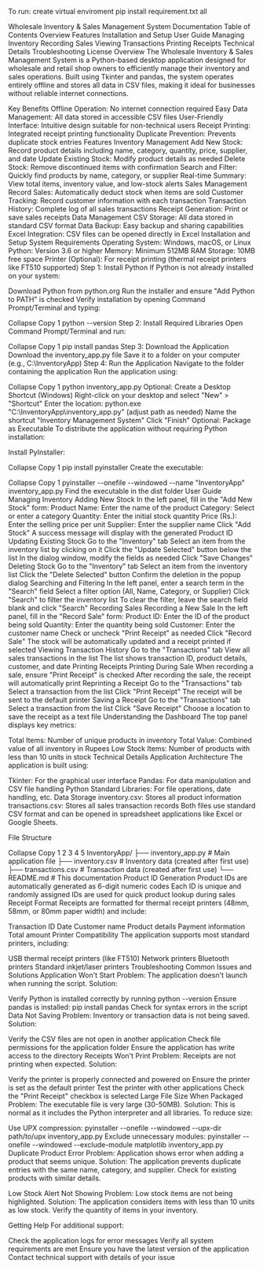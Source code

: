 To run:
create virtual enviroment
pip install requirement.txt all

Wholesale Inventory & Sales Management System Documentation
Table of Contents
Overview
Features
Installation and Setup
User Guide
Managing Inventory
Recording Sales
Viewing Transactions
Printing Receipts
Technical Details
Troubleshooting
License
Overview
The Wholesale Inventory & Sales Management System is a Python-based desktop application designed for wholesale and retail shop owners to efficiently manage their inventory and sales operations. Built using Tkinter and pandas, the system operates entirely offline and stores all data in CSV files, making it ideal for businesses without reliable internet connections.

Key Benefits
Offline Operation: No internet connection required
Easy Data Management: All data stored in accessible CSV files
User-Friendly Interface: Intuitive design suitable for non-technical users
Receipt Printing: Integrated receipt printing functionality
Duplicate Prevention: Prevents duplicate stock entries
Features
Inventory Management
Add New Stock: Record product details including name, category, quantity, price, supplier, and date
Update Existing Stock: Modify product details as needed
Delete Stock: Remove discontinued items with confirmation
Search and Filter: Quickly find products by name, category, or supplier
Real-time Summary: View total items, inventory value, and low-stock alerts
Sales Management
Record Sales: Automatically deduct stock when items are sold
Customer Tracking: Record customer information with each transaction
Transaction History: Complete log of all sales transactions
Receipt Generation: Print or save sales receipts
Data Management
CSV Storage: All data stored in standard CSV format
Data Backup: Easy backup and sharing capabilities
Excel Integration: CSV files can be opened directly in Excel
Installation and Setup
System Requirements
Operating System: Windows, macOS, or Linux
Python: Version 3.6 or higher
Memory: Minimum 512MB RAM
Storage: 10MB free space
Printer (Optional): For receipt printing (thermal receipt printers like FT510 supported)
Step 1: Install Python
If Python is not already installed on your system:

Download Python from python.org
Run the installer and ensure "Add Python to PATH" is checked
Verify installation by opening Command Prompt/Terminal and typing:

Collapse
Copy
1
python --version
Step 2: Install Required Libraries
Open Command Prompt/Terminal and run:


Collapse
Copy
1
pip install pandas
Step 3: Download the Application
Download the inventory_app.py file
Save it to a folder on your computer (e.g., C:\InventoryApp)
Step 4: Run the Application
Navigate to the folder containing the application
Run the application using:

Collapse
Copy
1
python inventory_app.py
Optional: Create a Desktop Shortcut (Windows)
Right-click on your desktop and select "New" > "Shortcut"
Enter the location: python.exe "C:\InventoryApp\inventory_app.py" (adjust path as needed)
Name the shortcut "Inventory Management System"
Click "Finish"
Optional: Package as Executable
To distribute the application without requiring Python installation:

Install PyInstaller:

Collapse
Copy
1
pip install pyinstaller
Create the executable:

Collapse
Copy
1
pyinstaller --onefile --windowed --name "InventoryApp" inventory_app.py
Find the executable in the dist folder
User Guide
Managing Inventory
Adding New Stock
In the left panel, fill in the "Add New Stock" form:
Product Name: Enter the name of the product
Category: Select or enter a category
Quantity: Enter the initial stock quantity
Price (Rs.): Enter the selling price per unit
Supplier: Enter the supplier name
Click "Add Stock"
A success message will display with the generated Product ID
Updating Existing Stock
Go to the "Inventory" tab
Select an item from the inventory list by clicking on it
Click the "Update Selected" button below the list
In the dialog window, modify the fields as needed
Click "Save Changes"
Deleting Stock
Go to the "Inventory" tab
Select an item from the inventory list
Click the "Delete Selected" button
Confirm the deletion in the popup dialog
Searching and Filtering
In the left panel, enter a search term in the "Search" field
Select a filter option (All, Name, Category, or Supplier)
Click "Search" to filter the inventory list
To clear the filter, leave the search field blank and click "Search"
Recording Sales
Recording a New Sale
In the left panel, fill in the "Record Sale" form:
Product ID: Enter the ID of the product being sold
Quantity: Enter the quantity being sold
Customer: Enter the customer name
Check or uncheck "Print Receipt" as needed
Click "Record Sale"
The stock will be automatically updated and a receipt printed if selected
Viewing Transaction History
Go to the "Transactions" tab
View all sales transactions in the list
The list shows transaction ID, product details, customer, and date
Printing Receipts
Printing During Sale
When recording a sale, ensure "Print Receipt" is checked
After recording the sale, the receipt will automatically print
Reprinting a Receipt
Go to the "Transactions" tab
Select a transaction from the list
Click "Print Receipt"
The receipt will be sent to the default printer
Saving a Receipt
Go to the "Transactions" tab
Select a transaction from the list
Click "Save Receipt"
Choose a location to save the receipt as a text file
Understanding the Dashboard
The top panel displays key metrics:

Total Items: Number of unique products in inventory
Total Value: Combined value of all inventory in Rupees
Low Stock Items: Number of products with less than 10 units in stock
Technical Details
Application Architecture
The application is built using:

Tkinter: For the graphical user interface
Pandas: For data manipulation and CSV file handling
Python Standard Libraries: For file operations, date handling, etc.
Data Storage
inventory.csv: Stores all product information
transactions.csv: Stores all sales transaction records
Both files use standard CSV format and can be opened in spreadsheet applications like Excel or Google Sheets.

File Structure

Collapse
Copy
1
2
3
4
5
InventoryApp/
├── inventory_app.py       # Main application file
├── inventory.csv          # Inventory data (created after first use)
├── transactions.csv      # Transaction data (created after first use)
└── README.md             # This documentation
Product ID Generation
Product IDs are automatically generated as 6-digit numeric codes
Each ID is unique and randomly assigned
IDs are used for quick product lookup during sales
Receipt Format
Receipts are formatted for thermal receipt printers (48mm, 58mm, or 80mm paper width) and include:

Transaction ID
Date
Customer name
Product details
Payment information
Total amount
Printer Compatibility
The application supports most standard printers, including:

USB thermal receipt printers (like FT510)
Network printers
Bluetooth printers
Standard inkjet/laser printers
Troubleshooting
Common Issues and Solutions
Application Won't Start
Problem: The application doesn't launch when running the script.
Solution:

Verify Python is installed correctly by running python --version
Ensure pandas is installed: pip install pandas
Check for syntax errors in the script
Data Not Saving
Problem: Inventory or transaction data is not being saved.
Solution:

Verify the CSV files are not open in another application
Check file permissions for the application folder
Ensure the application has write access to the directory
Receipts Won't Print
Problem: Receipts are not printing when expected.
Solution:

Verify the printer is properly connected and powered on
Ensure the printer is set as the default printer
Test the printer with other applications
Check the "Print Receipt" checkbox is selected
Large File Size When Packaged
Problem: The executable file is very large (30-50MB).
Solution: This is normal as it includes the Python interpreter and all libraries. To reduce size:

Use UPX compression: pyinstaller --onefile --windowed --upx-dir path/to/upx inventory_app.py
Exclude unnecessary modules: pyinstaller --onefile --windowed --exclude-module matplotlib inventory_app.py
Duplicate Product Error
Problem: Application shows error when adding a product that seems unique.
Solution: The application prevents duplicate entries with the same name, category, and supplier. Check for existing products with similar details.

Low Stock Alert Not Showing
Problem: Low stock items are not being highlighted.
Solution: The application considers items with less than 10 units as low stock. Verify the quantity of items in your inventory.

Getting Help
For additional support:

Check the application logs for error messages
Verify all system requirements are met
Ensure you have the latest version of the application
Contact technical support with details of your issue
